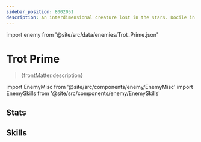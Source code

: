 ```yaml
---
sidebar_position: 8002051
description: An interdimensional creature lost in the stars. Docile in nature. Sweet in taste. Inedible. Spends most of its life feeding and fleeing. Travelers who encounter these creatures see them as good omens.
---
```


import enemy from '@site/src/data/enemies/Trot_Prime.json'

# Trot Prime
<blockquote>{frontMatter.description}</blockquote>

import EnemyMisc from '@site/src/components/enemy/EnemyMisc'
import EnemySkills from '@site/src/components/enemy/EnemySkills'

## Stats

<EnemyMisc enemy={enemy} variant={0} />

## Skills

<EnemySkills enemy={enemy} variant={0} />
